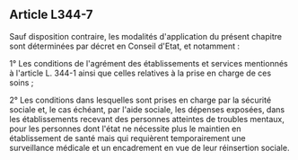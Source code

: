 ## Article L344-7

Sauf disposition contraire, les modalités d'application du présent chapitre sont déterminées par décret en
Conseil d'Etat, et notamment :

1° Les conditions de l'agrément des établissements et services mentionnés à l'article L. 344-1 ainsi que celles
relatives à la prise en charge de ces soins ;

2° Les conditions dans lesquelles sont prises en charge par la sécurité sociale et, le cas échéant, par l'aide
sociale, les dépenses exposées, dans les établissements recevant des personnes atteintes de troubles mentaux,
pour les personnes dont l'état ne nécessite plus le maintien en établissement de santé mais qui requièrent
temporairement une surveillance médicale et un encadrement en vue de leur réinsertion sociale.



